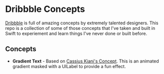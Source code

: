 # Dribbble Concepts

[Dribbble](http://dribbble.com) is full of amazing concepts by extremely talented designers. This repo is a collection of some of those concepts that I've taken and built in Swift to experiement and learn things I've never done or built before.

## Concepts

- **Gradient Text** - Based on [Cassius Kiani's Concept](https://dribbble.com/shots/3242185-Looking-for-a-Party]). This is an animated gradient masked with a UILabel to provide a fun effect.